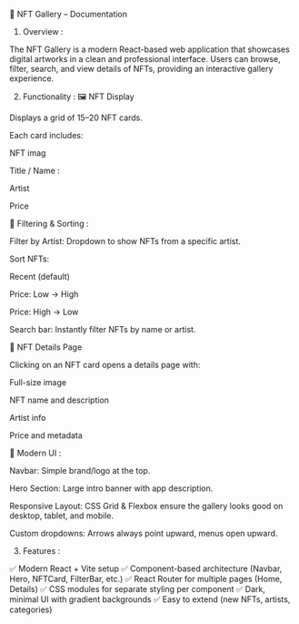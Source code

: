 

📖 NFT Gallery – Documentation
1. Overview :

The NFT Gallery is a modern React-based web application that showcases digital artworks in a clean and professional interface. Users can browse, filter, search, and view details of NFTs, providing an interactive gallery experience.

2. Functionality : 
🖼️ NFT Display

Displays a grid of 15–20 NFT cards.

Each card includes:

NFT imag

Title / Name :

Artist

Price

🔎 Filtering & Sorting :

Filter by Artist: Dropdown to show NFTs from a specific artist.

Sort NFTs:

Recent (default)

Price: Low → High

Price: High → Low

Search bar: Instantly filter NFTs by name or artist.

📑 NFT Details Page

Clicking on an NFT card opens a details page with:

Full-size image

NFT name and description

Artist info

Price and metadata

🎨 Modern UI :

Navbar: Simple brand/logo at the top.

Hero Section: Large intro banner with app description.

Responsive Layout: CSS Grid & Flexbox ensure the gallery looks good on desktop, tablet, and mobile.

Custom dropdowns: Arrows always point upward, menus open upward.

3. Features : 

✅ Modern React + Vite setup
✅ Component-based architecture (Navbar, Hero, NFTCard, FilterBar, etc.)
✅ React Router for multiple pages (Home, Details)
✅ CSS modules for separate styling per component
✅ Dark, minimal UI with gradient backgrounds
✅ Easy to extend (new NFTs, artists, categories)
